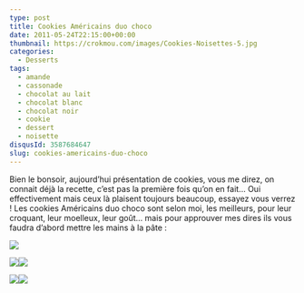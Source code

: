 ```yaml
---
type: post
title: Cookies Américains duo choco
date: 2011-05-24T22:15:00+00:00
thumbnail: https://crokmou.com/images/Cookies-Noisettes-5.jpg
categories:
  - Desserts
tags:
  - amande
  - cassonade
  - chocolat au lait
  - chocolat blanc
  - chocolat noir
  - cookie
  - dessert
  - noisette
disqusId: 3587684647
slug: cookies-americains-duo-choco
---
```




Bien le bonsoir, aujourd’hui présentation de cookies, vous me direz, on connait déjà la recette, c’est pas la première fois qu’on en fait… Oui effectivement mais ceux là plaisent toujours beaucoup, essayez vous verrez ! Les cookies Américains duo choco sont selon moi, les meilleurs, pour leur croquant, leur moelleux, leur goût… mais pour approuver mes dires ils vous faudra d’abord mettre les mains à la pâte :<a name="more"></a>

[![](http://3.bp.blogspot.com/-9GF_nDoA4bM/TsFv1BsKViI/AAAAAAAABJQ/f1QOcZz06xY/s1600/Cookies.jpg)](http://3.bp.blogspot.com/-9GF_nDoA4bM/TsFv1BsKViI/AAAAAAAABJQ/f1QOcZz06xY/s1600/Cookies.jpg)

[![](http://2.bp.blogspot.com/-7MuEwbvuDSE/Tdz9vlML7WI/AAAAAAAAAL4/OgGvg6mAyaM/s400/Cookies+Noisettes+4.jpg)](http://2.bp.blogspot.com/-7MuEwbvuDSE/Tdz9vlML7WI/AAAAAAAAAL4/OgGvg6mAyaM/s1600/Cookies+Noisettes+4.jpg)[![](http://3.bp.blogspot.com/-Iaj0LIa1kQw/TdwgrMPfyqI/AAAAAAAAALs/hPh3bHV9LVo/s400/Cookies+Noisettes+3.jpg)](http://3.bp.blogspot.com/-Iaj0LIa1kQw/TdwgrMPfyqI/AAAAAAAAALs/hPh3bHV9LVo/s1600/Cookies+Noisettes+3.jpg)

[![](http://4.bp.blogspot.com/-jeO1xDhF-gA/TdwgoyZFSUI/AAAAAAAAALo/3j9y3KzdSnQ/s400/Cookies+Noisettes+2.jpg)](http://4.bp.blogspot.com/-jeO1xDhF-gA/TdwgoyZFSUI/AAAAAAAAALo/3j9y3KzdSnQ/s1600/Cookies+Noisettes+2.jpg)[![](http://2.bp.blogspot.com/-NUtwZI3f1iU/Tdwgts3cueI/AAAAAAAAALw/fo9rXYpI3tg/s400/Cookies+Noisettes.jpg)](http://2.bp.blogspot.com/-NUtwZI3f1iU/Tdwgts3cueI/AAAAAAAAALw/fo9rXYpI3tg/s1600/Cookies+Noisettes.jpg)

